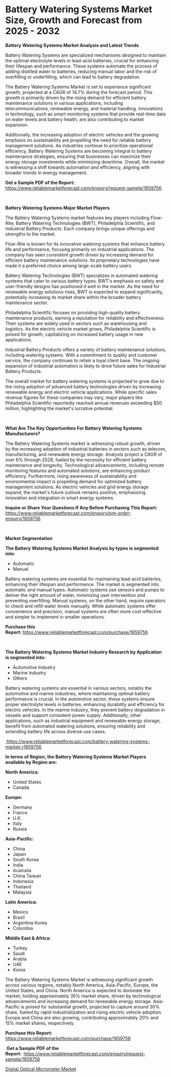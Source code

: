 <p><h1>Battery Watering Systems Market Size, Growth and Forecast from 2025 - 2032</h1></p><p><strong>Battery Watering Systems Market Analysis and Latest Trends</strong></p>
<p><p>Battery Watering Systems are specialized mechanisms designed to maintain the optimal electrolyte levels in lead-acid batteries, crucial for enhancing their lifespan and performance. These systems automate the process of adding distilled water to batteries, reducing manual labor and the risk of overfilling or underfilling, which can lead to battery degradation. </p><p>The Battery Watering Systems Market is set to experience significant growth, projected at a CAGR of 14.7% during the forecast period. This growth is primarily driven by the rising demand for efficient battery maintenance solutions in various applications, including telecommunications, renewable energy, and material handling. Innovations in technology, such as smart monitoring systems that provide real-time data on water levels and battery health, are also contributing to market expansion. </p><p>Additionally, the increasing adoption of electric vehicles and the growing emphasis on sustainability are propelling the need for reliable battery management solutions. As industries continue to prioritize operational efficiency, Battery Watering Systems are becoming integral to battery maintenance strategies, ensuring that businesses can maximize their energy storage investments while minimizing downtime. Overall, the market is witnessing a shift towards automation and efficiency, aligning with broader trends in energy management.</p></p>
<p><strong>Get a Sample PDF of the Report:&nbsp;</strong> <a href="https://www.reliablemarketforecast.com/enquiry/request-sample/1659756?utm_campaign=2124&utm_medium=2&utm_source=Github&utm_content=ia&utm_term=17022025&utm_id=battery-watering-systems">https://www.reliablemarketforecast.com/enquiry/request-sample/1659756</a></p>
<p>&nbsp;</p>
<p><strong>Battery Watering Systems Major Market Players</strong></p>
<p><p>The Battery Watering Systems market features key players including Flow-Rite, Battery Watering Technologies (BWT), Philadelphia Scientific, and Industrial Battery Products. Each company brings unique offerings and strengths to the market.</p><p>Flow-Rite is known for its innovative watering systems that enhance battery life and performance, focusing primarily on industrial applications. The company has seen consistent growth driven by increasing demand for efficient battery maintenance solutions. Its proprietary technologies have made it a preferred choice among large-scale battery users.</p><p>Battery Watering Technologies (BWT) specializes in automated watering systems that cater to various battery types. BWT's emphasis on safety and user-friendly designs has positioned it well in the market. As the need for renewable energy solutions rises, BWT is expected to expand significantly, potentially increasing its market share within the broader battery maintenance sector.</p><p>Philadelphia Scientific focuses on providing high-quality battery maintenance products, earning a reputation for reliability and effectiveness. Their systems are widely used in sectors such as warehousing and logistics. As the electric vehicle market grows, Philadelphia Scientific is poised for growth, capitalizing on increased battery usage in new applications.</p><p>Industrial Battery Products offers a variety of battery maintenance solutions, including watering systems. With a commitment to quality and customer service, the company continues to retain a loyal client base. The ongoing expansion of industrial automation is likely to drive future sales for Industrial Battery Products.</p><p>The overall market for battery watering systems is projected to grow due to the rising adoption of advanced battery technologies driven by increasing renewable energy and electric vehicle applications. While specific sales revenue figures for these companies may vary, major players like Philadelphia Scientific reportedly reached annual revenues exceeding $50 million, highlighting the market's lucrative potential.</p></p>
<p>&nbsp;</p>
<p><strong>What Are The Key Opportunities For Battery Watering Systems Manufacturers?</strong></p>
<p><p>The Battery Watering Systems market is witnessing robust growth, driven by the increasing adoption of industrial batteries in sectors such as telecom, manufacturing, and renewable energy storage. Analysts project a CAGR of over 6% through 2028, fueled by the necessity for efficient battery maintenance and longevity. Technological advancements, including remote monitoring features and automated solutions, are enhancing product efficiency. Furthermore, rising awareness of sustainability and environmental impact is propelling demand for optimized battery management solutions. As electric vehicles and grid energy storage expand, the market's future outlook remains positive, emphasizing innovation and integration in smart energy systems.</p></p>
<p><strong>Inquire or Share Your Questions If Any Before Purchasing This Report:</strong> <a href="https://www.reliablemarketforecast.com/enquiry/pre-order-enquiry/1659756?utm_campaign=2124&utm_medium=2&utm_source=Github&utm_content=ia&utm_term=17022025&utm_id=battery-watering-systems">https://www.reliablemarketforecast.com/enquiry/pre-order-enquiry/1659756</a></p>
<p>&nbsp;</p>
<p><strong>Market Segmentation</strong></p>
<p><strong>The Battery Watering Systems Market Analysis by types is segmented into:</strong></p>
<p><ul><li>Automatic</li><li>Manual</li></ul></p>
<p><p>Battery watering systems are essential for maintaining lead-acid batteries, enhancing their lifespan and performance. The market is segmented into automatic and manual types. Automatic systems use sensors and pumps to deliver the right amount of water, minimizing user intervention and preventing overfilling. Manual systems, on the other hand, require operators to check and refill water levels manually. While automatic systems offer convenience and precision, manual systems are often more cost-effective and simpler to implement in smaller operations.</p></p>
<p><strong>Purchase this Report:&nbsp;</strong><a href="https://www.reliablemarketforecast.com/purchase/1659756?utm_campaign=2124&utm_medium=2&utm_source=Github&utm_content=ia&utm_term=17022025&utm_id=battery-watering-systems">https://www.reliablemarketforecast.com/purchase/1659756</a></p>
<p>&nbsp;</p>
<p><strong>The Battery Watering Systems Market Industry Research by Application is segmented into:</strong></p>
<p><ul><li>Automotive Industry</li><li>Marine Industry</li><li>Others</li></ul></p>
<p><p>Battery watering systems are essential in various sectors, notably the automotive and marine industries, where maintaining optimal battery performance is crucial. In the automotive sector, these systems ensure proper electrolyte levels in batteries, enhancing durability and efficiency for electric vehicles. In the marine industry, they prevent battery degradation in vessels and support consistent power supply. Additionally, other applications, such as industrial equipment and renewable energy storage, benefit from automated watering solutions, ensuring reliability and extending battery life across diverse use cases.</p></p>
<p><a href="https://www.reliablemarketforecast.com/battery-watering-systems-market-r1659756?utm_campaign=2124&utm_medium=2&utm_source=Github&utm_content=ia&utm_term=17022025&utm_id=battery-watering-systems">&nbsp;https://www.reliablemarketforecast.com/battery-watering-systems-market-r1659756</a></p>
<p><strong>In terms of Region, the Battery Watering Systems Market Players available by Region are:</strong></p>
<p>
    <p> <strong> North America: </strong>
        <ul>
            <li>United States</li>
            <li>Canada</li>
        </ul>
        </p> 
    <p> <strong> Europe: </strong>
        <ul>
            <li>Germany</li>
            <li>France</li>
            <li>U.K.</li>
            <li>Italy</li>
            <li>Russia</li>
        </ul>
        </p> 
    <p> <strong> Asia-Pacific: </strong>
        <ul>
            <li>China</li>
            <li>Japan</li>
            <li>South Korea</li>
            <li>India</li>
            <li>Australia</li>
            <li>China Taiwan</li>
            <li>Indonesia</li>
            <li>Thailand</li>
            <li>Malaysia</li>
        </ul>
        </p> 
    <p> <strong> Latin America: </strong>
        <ul>
            <li>Mexico</li>
            <li>Brazil</li>
            <li>Argentina Korea</li>
            <li>Colombia</li>
        </ul>
        </p> 
    <p> <strong> Middle East & Africa: </strong>
        <ul>
            <li>Turkey</li>
            <li>Saudi</li>
            <li>Arabia</li>
            <li>UAE</li>
            <li>Korea</li>
        </ul>
    </p>
    </p>
<p><p>The Battery Watering Systems Market is witnessing significant growth across various regions, notably North America, Asia-Pacific, Europe, the United States, and China. North America is expected to dominate the market, holding approximately 35% market share, driven by technological advancements and increasing demand for renewable energy storage. Asia-Pacific is poised for substantial growth, projected to capture around 30% share, fueled by rapid industrialization and rising electric vehicle adoption. Europe and China are also growing, contributing approximately 20% and 15% market shares, respectively.</p></p>
<p><strong>Purchase this Report: </strong><a href="https://www.reliablemarketforecast.com/purchase/1659756?utm_campaign=2124&utm_medium=2&utm_source=Github&utm_content=ia&utm_term=17022025&utm_id=battery-watering-systems">https://www.reliablemarketforecast.com/purchase/1659756</a></p>
<p>&nbsp;<strong>Get a Sample PDF of the Report:&nbsp;&nbsp;</strong><a href="https://www.reliablemarketforecast.com/enquiry/request-sample/1659756?utm_campaign=2124&utm_medium=2&utm_source=Github&utm_content=ia&utm_term=17022025&utm_id=battery-watering-systems">https://www.reliablemarketforecast.com/enquiry/request-sample/1659756</a></p>
<p><strong></strong></p>
<p><p><a href="https://github.com/WashimHussain441/Market-Research-Report-List-1/blob/main/digital-optical-micrometer-market.md?utm_campaign=2124&utm_medium=2&utm_source=Github&utm_content=ia&utm_term=17022025&utm_id=battery-watering-systems">Digital Optical Micrometer Market</a></p></p>